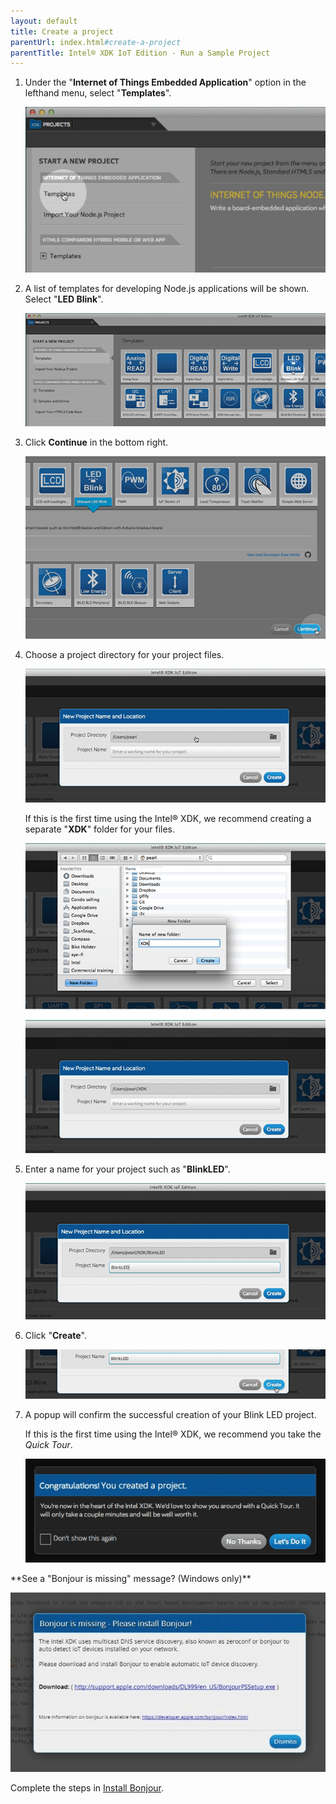 ```yaml
---
layout: default
title: Create a project
parentUrl: index.html#create-a-project
parentTitle: Intel® XDK IoT Edition - Run a Sample Project
---
```


1. Under the "**Internet of Things Embedded Application**" option in the lefthand menu, select "**Templates**".

    !["Templates" option in left sidebar highlighted](images/xdk-start_with_sample.png)

2. A list of templates for developing Node.js applications will be shown. Select "**LED Blink**".

    !["Onboard LED Blink" template highlighted](images/xdk-onboard_led_blink_sample.png)
    
3. Click **Continue** in the bottom right.

    !["Continue" button highlighted](images/xdk-use_this_template.png)

4. Choose a project directory for your project files.

    ![Example project creation settings](images/xdk-select_project_directory.png)

    If this is the first time using the Intel® XDK, we recommend creating a separate "**XDK**" folder for your files. 

    ![Creating an XDK folder](images/xdk-create_folder.png)

5. Enter a name for your project such as "**BlinkLED**".

    ![Naming project "BlinkLED"](images/xdk-name_project.png)

5. Click "**Create**".

    ![Mouse cursor over "Create" button](images/xdk-create_button.png)

6. A popup will confirm the successful creation of your Blink LED project. 

    If this is the first time using the Intel® XDK, we recommend you take the <em>Quick Tour</em>.

    ![Project created success message](images/xdk-project_created-take_tour.png)

<div class="callout troubleshooting" markdown="1">
**See a "Bonjour is missing" message? (<span class="icon windows">Windows</span> only)**

![Bonjour is missing message](images/bonjour_missing.png)

Complete the steps in [Install Bonjour](../installation/details-install_bonjour.html).
</div>